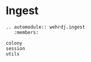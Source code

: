 # Ingest

```{eval-rst}
.. automodule:: wehrdj.ingest
   :members:
```

```{toctree}
colony
session
utils
```